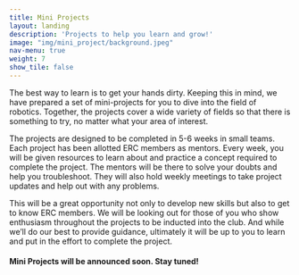 ```yaml
---
title: Mini Projects
layout: landing
description: 'Projects to help you learn and grow!'
image: "img/mini_project/background.jpeg"
nav-menu: true
weight: 7
show_tile: false
---
```

<head>
<link rel="stylesheet" href="https://maxcdn.bootstrapcdn.com/font-awesome/4.7.0/css/font-awesome.min.css">
<link rel="stylesheet" href="https://cdnjs.cloudflare.com/ajax/libs/font-awesome/4.7.0/css/font-awesome.min.css">
<meta name="viewport" content="width=device-width, initial-scale=1">
<style>
#div1 {
  font-size:15px;
}
#div2 {
  font-size:15px;
  }
#div3 {
  font-size:15px;
  }
#div4 {
  font-size:15px;
  }
#div5 {
  font-size:15px;
  }
#div6 {
  font-size:15px;
  }
#div7 {
  font-size:15px;
  }
#div8 {
  font-size:15px;
  }
.sign {
  font-size: 18px;
  font-weight: 900;
  -webkit-transform: perspective(1px) translateZ(0);
  transform: perspective(1px) translateZ(0);
  -webkit-transition-duration: 0.5s;
  transition-duration: 0.5s;
}
.sign:hover, .sign:focus, .sign:active {
	background-color: #FFFFFF !important;
	color: black !important;
  -webkit-transform: scale(1.1);
  transform: scale(1.1);
  -webkit-transition-timing-function: cubic-bezier(0.47, 2.02, 0.31, -0.36);
  transition-timing-function: cubic-bezier(0.47, 2.02, 0.31, -0.36);
}
.odd {
  display: inline-block;
  vertical-align: middle;
  -webkit-transform: perspective(1px) translateZ(0);
  transform: perspective(1px) translateZ(0);
  -webkit-transition-duration: 0.3s;
  transition-duration: 0.3s;
  -webkit-transition-property: box-shadow;
  transition-property: box-shadow;
  padding: 15px;
  border: 1px solid #eee;
  box-shadow: rgba(0, 0, 0, 0.06) 0px 2px 4px;
  transition: all .3s ease-in-out;
}
.odd:hover, .odd:focus, .odd:active {
  transform: translate3d(-5px, 0px, 0px);
  box-shadow: inset 0 0 0 4px white, 0 0 1px rgba(0, 0, 0, 0);
}
@media screen and (min-width: 651px) {
  .odd:hover, .odd:focus, .odd:active {
  transform: translate3d(-5px, 0px, 0px);
  box-shadow: inset 0 0 0 4px white, 0 0 1px rgba(0, 0, 0, 0);
}}
  @media screen and (max-width: 650px) {
	  .odd:hover, .odd:focus, .odd:active {
  transform: translate3d(0px, -5px, 0px);
  box-shadow: inset 0 0 0 4px white, 0 0 1px rgba(0, 0, 0, 0);
}}
.even {
  display: inline-block;
  vertical-align: middle;
  -webkit-transform: perspective(1px) translateZ(0);
  transform: perspective(1px) translateZ(0);
  -webkit-transition-duration: 0.3s;
  transition-duration: 0.3s;
  -webkit-transition-property: box-shadow;
  transition-property: box-shadow;
  padding: 15px;
  border: 1px solid #eee; 
  box-shadow: rgba(0, 0, 0, 0.06) 0px 2px 4px;
  transition: all .3s ease-in-out;
}
.even:hover, .even:focus, .even:active {
  transform: translate3d(5px, 0px, 0px);
  box-shadow: inset 0 0 0 4px white, 0 0 1px rgba(0, 0, 0, 0);
}
@media screen and (min-width: 651px) {
  .even:hover, .even:focus, .even:active {
  transform: translate3d(5px, 0px, 0px);
  box-shadow: inset 0 0 0 4px white, 0 0 1px rgba(0, 0, 0, 0);
}}
  @media screen and (max-width: 650px) {
	  .even:hover, .even:focus, .even:active {
  transform: translate3d(0px, -5px, 0px);
  box-shadow: inset 0 0 0 4px white, 0 0 1px rgba(0, 0, 0, 0);
}}
</style>
</head>

<section id="one">
    <div class="inner">

<div class="row">
	<div class="12u 12u$(small)">
		<p>The best way to learn is to get your hands dirty. Keeping this in mind, we have prepared a set of mini-projects for you to dive into the field of robotics. Together, the projects cover a wide variety of fields so that there is something to try, no matter what your area of interest.</p>
	    <p>The projects are designed to be completed in 5-6 weeks in small teams. Each project has been allotted ERC members as mentors. Every week, you will be given resources to learn about and practice a concept required to complete the project. The mentors will be there to solve your doubts and help you troubleshoot. They will also hold weekly meetings to take project updates and help out with any problems.</p>
        <p>This will be a great opportunity not only to develop new skills but also to get to know ERC members. We will be looking out for those of you who show enthusiasm throughout the projects to be inducted into the club. And while we’ll do our best to provide guidance, ultimately it will be up to you to learn and put in the effort to complete the project.</p>
		<h4>Mini Projects will be announced soon. Stay tuned!</h4>
        <!--<p><b>Note:</b> To apply for more than one project, you may submit this form multiple times (though you can only take a maximum of two projects).</p>
		<h4>Deadline for registeration is 25th Jan EOD</h4>-->
	</div>
</div>
</div>

<!--<div id="main">

<section id="two" class="spotlights">

<div class='inner' style="padding:0px !important; padding-top:2em !important;">
<center>
<ul class="actions">
<li><a href="https://docs.google.com/forms/d/e/1FAIpQLSfxGp9lZC7TelZEwytV6WU0c7O_Y86gZ79Sx3pPB35nfqRg7g/viewform?usp=sf_link" target="blank" class="button sign">Sign Up Here</a></li>
</ul>
</center>
</div>

<div class="inner" style="padding:2em 0 1em 0 !important; ">
<header class="major">
<h1>Electronics</h1>
</header>
</div>
    <section>
		<a class="image">
			<img src="img/mini_project/Arduino_clock.jpeg" alt="Project in progress XD" data-position="center center" />
		</a>
		<div class="content odd">
			<div class="inner">
				<header class="major">
					<h3><a href="https://docs.google.com/document/d/1SyvJi2ebhtIxws-zDsgQIpjIAVBZHq9-m-yNXoJQCZM/edit?usp=sharing" target="blank"> Arduino Clock <div id="div1" class="fa"></div></a></h3>
				</header>
				<p>Arduino is an open-source prototyping platform in electronics based on easy-to-use hardware and software. It is a microcontroller-based prototyping board capable of developing digital devices that can read inputs like a finger on a button, touch on a screen, light on a sensor etc. This project aims to create a clock using an Arduino in TinkerCAD, including timer and stopwatch features. During its course, you will learn how to use Arduino’s hardware timers and interrupts, and peripherals like LCDs, buttons, and LEDs.
				</p>
			</div>
		</div>
	</section>
    <section>
		<a class="image">
			<img src="img/mini_project/Arduino_car.jpeg" alt="Project in progress XD" data-position="center center" />
		</a>
		<div class="content even">
			<div class="inner">
				<header class="major">
					<h3><a href="https://docs.google.com/document/d/12QYzrYppNINaOPEKVCVEJiHTvlqlHUtvJKc4AUpfJY4/edit?usp=sharing" target="blank">Arduino Obstacle Avoiding Car Controller <div id="div2" class="fa"></div></a></h3>
				</header>
				<p>Thanks to its versatility and simplicity, the Arduino is extensively used to control robots. One of the necessary skills of any robot is to move without bumping into objects. This project aims to create a fundamental obstacle avoiding car circuit, which is one of the simplest beginner’s robotics projects. Although you will not construct the entire bot, you will design and simulate the controller circuit based on an Arduino UNO. Learning objectives include differential drives, ultrasonic distance sensors and motor control.
                </p>
			</div>
		</div>
	</section>

<div class="inner" style="padding:2em 0 1em 0 !important; ">
<header class="major">
<h1>Mechanical</h1>
</header>
</div>
	<section>
		<a class="image">
			<img src="img/mini_project/chebyshev_lambda.jpeg" alt="Project in progress XD" data-position="center center" />
		</a>
		<div class="content even">
			<div class="inner">
				<header class="major">
					<h3><a href="https://docs.google.com/document/d/1aItefm6bpi3_RwD4nP8uSgtvWNJuPpbdZpNd8SqzVJw/edit?usp=sharing" target="blank">Chebyshev Lambda Mechanism <div id="div3" class="fa"></div></a></h3>
				</header>
				<p>A mechanical linkage is an assembly of bodies connected to manage forces and movement. A kinematic chain, in which one link is fixed or stationary, is called a mechanism. Linkages are an integral part of robotics; the skeletons of robotic systems are examples of spatial linkages. This project aims to design and create a walking robot based on Chebyshev Lambda Mechanism. Also, learn how to use most of the tools and features of Solidworks or Fusion360 since we will do the robot’s mechanical design and assembly on Solidworks or Fusion360.
				</p>
			</div>
		</div>
	</section>
    <section>
		<a class="image">
			<img src="img/mini_project/robot_gripper.jpeg" alt="Project in progress XD" data-position="center center" />
		</a>
		<div class="content odd">
			<div class="inner">
				<header class="major">
					<h3><a href="https://docs.google.com/document/d/1CTbPiiDTvGyH7ph43QfNXturaXg3IwnXfeLiGglcLFg/edit?usp=sharing" target="blank">Robot Gripper and Arm <div id="div4" class="fa"></div></a></h3>
				</header>
				<p>If you think of a simple industrial robot as consisting of an arm, with an 'elbow' and a 'wrist' for motion and a 'hand' for picking things up, you're not being childish –in fact, you're thinking like a roboticist. Industrial robot 'arms', as they are called, do have elbows and wrists. At the end of the arm, robots are often fitted with what are called grippers – special devices designed to help robots handle objects in the real world. This project aims to design and create a conceptual Robot arm along with its gripper. Also, learn how to use most of the tools and features of Solidworks or Fusion360 since we will do the robot's mechanical design and assembly on Solidworks or Fusion360.
                </p>
			</div>
		</div>
	</section>

<div class="inner" style="padding:2em 0 1em 0 !important; ">
<header class="major">
<h1>Automation & Control</h1>
</header>
</div>
    <section>
		<a class="image">
			<img src="img/mini_project/cart_pole.jpeg" alt="Project in progress XD" data-position="center center" />
		</a>
		<div class="content odd">
			<div class="inner">
				<header class="major">
					<h3><a href="https://docs.google.com/document/d/1QwIIwDc4N1uj8cpsDlXGhx9-6336v1r2SXOnRFeSPQY/edit?usp=sharing" target="blank">Control of an Inverted Pendulum on a Cart <div id="div5" class="fa"></div></a></h3>
				</header>
				<p>Humans can balance on two legs, walk and handle objects effortlessly, for robots, this challenge has sprouted a whole field called Control Theory. It aims to develop methods to provide just the right amount of control signals based on feedback the robot gets from its environment. In this project you will learn about basic control theory and apply it to solve the classic cartpole problem. Then you will learn how to make models in Simulink using Simscape Multibody and use it to test various controller algorithms implemented in MATLAB.
                </p>
			</div>
		</div>
	</section>
    <section>
		<a class="image">
			<img src="img/mini_project/nn_rl.png" alt="Project in progress XD" data-position="center center" />
		</a>
		<div class="content even">
			<div class="inner">
				<header class="major">
					<h3><a href="https://docs.google.com/document/d/11TGGZWwxyyulVB-nom0M1SRQ-eiR_sVVVyfmWgM_yMA/edit?usp=sharing" target="blank">Neural Networks and Reinforcement Learning <div id="div6" class="fa"></div></a></h3>
				</header>
				<p>Neural networks have revolutionized what we can do with Machine Learning. When combined with Reinforcement Learning, we get a powerful method which allows robots to learn a complex range of behaviors. In this project you’ll learn the maths behind Neural Networks and build one yourself from scratch. You’ll also learn the basics of Reinforcement Learning and build a program that can learn to solve a simple task purely from experience. In the end, we’ll combine the two to train an agent to play video games.
                </p>
			</div>
		</div>
	</section>
    <section>
		<a class="image">
			<img src="img/mini_project/path.jpg" alt="Project in progress XD" data-position="center center" />
		</a>
		<div class="content odd">
			<div class="inner">
				<header class="major">
					<h3><a href="https://docs.google.com/document/d/1pb-Ae4ceqHWieKRDp98uPoif1GNRWpI5U31pZO0ghLg/edit?usp=sharing" target="blank">Path Planning with Python <div id="div7" class="fa"></div></a></h3>
				</header>
				<p>Path planning is something humans do effortlessly, but takes a little more effort for robots. It involves planning a path from a start to a goal in a given environment while avoiding obstacles. It is a fundamental aspect of navigation in any form, and is used extensively throughout robotics. In this project, you will learn about the maths behind different classes of algorithms used for path planning and implement them from scratch in python.
                </p>
			</div>
		</div>
	</section>
    <section>
		<a class="image">
			<img src="img/mini_project/line_cv.jpeg" alt="Project in progress XD" data-position="center center" />
		</a>
		<div class="content even">
			<div class="inner">
				<header class="major">
					<h3><a href="https://docs.google.com/document/d/1Qu_r6dNSYyElHaHv1HFzqbcwRCEXIRj92t5haiKI96c/edit?usp=sharing" target="blank">Computer Vision based Line Follower <div id="div8" class="fa"></div></a></h3>
				</header>
				<p>Line followers are one of the most widely used robots. They are used to navigate all sorts of places and work by following a line made on the ground. With the advent of Deep Learning, Computer Vision is gaining popularity in robotics for perception. In this project, you will be making a line following-robot which uses computer vision to detect the line and follow it using a feedback based mechanism. You will learn to use OpenCV for perception and also about simple control algorithms.
                </p>
			</div>
		</div>
	</section>
</section>
</div>-->
<script>
function brakechain() {
  var a;
  a = document.getElementById("div1");
  a.innerHTML = "&#xf0c1;";
  setTimeout(function () {
      a.innerHTML = "&#xf127;";
    }, 1000);
  var b;
  b = document.getElementById("div2");
  b.innerHTML = "&#xf0c1;";
  setTimeout(function () {
      b.innerHTML = "&#xf127;";
    }, 1000);
	  var c;
  c = document.getElementById("div3");
  c.innerHTML = "&#xf0c1;";
  setTimeout(function () {
      c.innerHTML = "&#xf127;";
    }, 1000);
	  var d;
  d = document.getElementById("div4");
  d.innerHTML = "&#xf0c1;";
  setTimeout(function () {
      d.innerHTML = "&#xf127;";
    }, 1000);
	  var e;
  e = document.getElementById("div5");
  e.innerHTML = "&#xf0c1;";
  setTimeout(function () {
      e.innerHTML = "&#xf127;";
    }, 1000);
	  var f;
  f = document.getElementById("div6");
  f.innerHTML = "&#xf0c1;";
  setTimeout(function () {
      f.innerHTML = "&#xf127;";
    }, 1000);
	  var g;
  g = document.getElementById("div7");
  g.innerHTML = "&#xf0c1;";
  setTimeout(function () {
      g.innerHTML = "&#xf127;";
    }, 1000);
	  var h;
  h = document.getElementById("div8");
  h.innerHTML = "&#xf0c1;";
  setTimeout(function () {
      h.innerHTML = "&#xf127;";
    }, 1000);
}
brakechain();
setInterval(brakechain, 2000);
</script>
